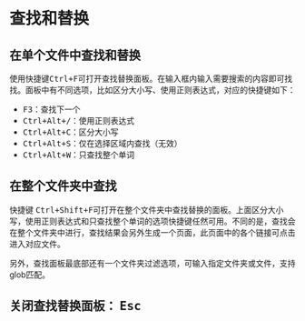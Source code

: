 # 查找和替换

## 在单个文件中查找和替换

使用快捷键<kbd>Ctrl+F</kbd>可打开查找替换面板。在输入框内输入需要搜索的内容即可找找。面板中有不同选项，比如区分大小写、使用正则表达式，对应的快捷键如下：

-   <kbd>F3</kbd>：查找下一个
-   <kbd>Ctrl+Alt+/</kbd>：使用正则表达式
-   <kbd>Ctrl+Alt+C</kbd>：区分大小写
-   <kbd>Ctrl+Alt+S</kbd>：仅在选择区域内查找（无效）
-   <kbd>Ctrl+Alt+W</kbd>：只查找整个单词

## 在整个文件夹中查找

快捷键 <kbd>Ctrl+Shift+F</kbd>可打开在整个文件夹中查找替换的面板。上面区分大小写，使用正则表达式和只查找整个单词的选项快捷键任然可用。不同的是，查找会在整个文件夹中进行，查找结果会另外生成一个页面，此页面中的各个链接可点击进入对应文件。

另外，查找面板最底部还有一个文件夹过滤选项，可输入指定文件夹或文件，支持glob匹配。

## 关闭查找替换面板： <kbd>Esc</kbd>
